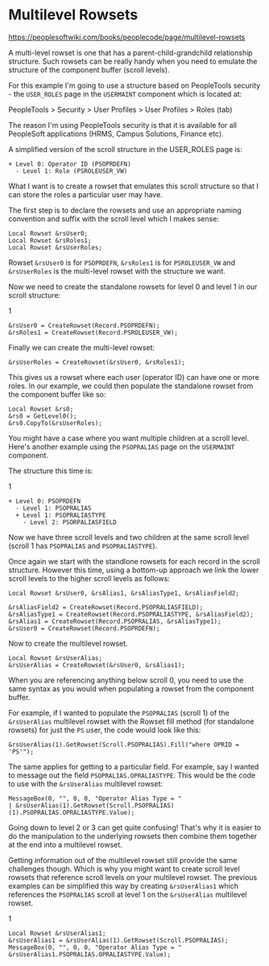 # Multilevel Rowsets

 https://peoplesoftwiki.com/books/peoplecode/page/multilevel-rowsets

A multi-level rowset is one that has a parent-child-grandchild relationship structure. Such rowsets can be really handy when you need to emulate the structure of the component buffer (scroll levels).

For this example I'm going to use a structure based on PeopleTools security - the `USER_ROLES` page in the `USERMAINT` component which is located at:

PeopleTools > Security > User Profiles > User Profiles > Roles (tab)

The reason I'm using PeopleTools security is that it is available for all PeopleSoft applications (HRMS, Campus Solutions, Finance etc).

A simplified version of the scroll structure in the USER_ROLES page is:

```
+ Level 0: Operator ID (PSOPRDEFN)
  - Level 1: Role (PSROLEUSER_VW)
```

What I want is to create a rowset that emulates this scroll structure so that I can store the roles a particular user may have.

The first step is to declare the rowsets and use an appropriate naming convention and suffix with the scroll level which I makes sense:


```
Local Rowset &rsUser0;
Local Rowset &rsRoles1;
Local Rowset &rsUserRoles;
```

Rowset `&rsUser0` is for `PSOPRDEFN`, `&rsRoles1` is for `PSROLEUSER_VW` and `&rsUserRoles` is the multi-level rowset with the structure we want.

Now we need to create the standalone rowsets for level 0 and level 1 in our scroll structure:

1

```
&rsUser0 = CreateRowset(Record.PSOPRDEFN);
&rsRoles1 = CreateRowset(Record.PSROLEUSER_VW);
```

Finally we can create the multi-level rowset:
```
&rsUserRoles = CreateRowset(&rsUser0, &rsRoles1);
```

This gives us a rowset where each user (operator ID) can have one or more roles. In our example, we could then populate the standalone rowset from the component buffer like so:

```
Local Rowset &rs0;
&rs0 = GetLevel0();
&rs0.CopyTo(&rsUserRoles);
```

You might have a case where you want multiple children at a scroll level. Here's another example using the `PSOPRALIAS` page on the `USERMAINT` component.

The structure this time is:

1

```
+ Level 0: PSOPRDEFN
  - Level 1: PSOPRALIAS
  + Level 1: PSOPRALIASTYPE
    - Level 2: PSORPALIASFIELD
```

Now we have three scroll levels and two children at the same scroll level (scroll 1 has `PSOPRALIAS` and `PSOPRALIASTYPE`).

Once again we start with the standlone rowsets for each record in the scroll structure. However this time, using a bottom-up approach we link the lower scroll levels to the higher scroll levels as follows:


```
Local Rowset &rsUser0, &rsAlias1, &rsAliasType1, &rsAliasField2;

&rsAliasField2 = CreateRowset(Record.PSOPRALIASFIELD);
&rsAliasType1 = CreateRowset(Record.PSOPRALIASTYPE, &rsAliasField2);
&rsAlias1 = CreateRowset(Record.PSOPRALIAS, &rsAliasType1);
&rsUser0 = CreateRowset(Record.PSOPRDEFN);
```

Now to create the multilevel rowset.

```
Local Rowset &rsUserAlias;
&rsUserAlias = CreateRowset(&rsUser0, &rsAlias1);
```

When you are referencing anything below scroll 0, you need to use the same syntax as you would when populating a rowset from the component buffer.

For example, if I wanted to populate the `PSOPRALIAS` (scroll 1) of the `&rsUserAlias` multilevel rowset with the Rowset fill method (for standalone rowsets) for just the `PS` user, the code would look like this:

```
&rsUserAlias(1).GetRowset(Scroll.PSOPRALIAS).Fill("where OPRID = 'PS'");
```

The same applies for getting to a particular field. For example, say I wanted to message out the field `PSOPRALIAS.OPRALIASTYPE`. This would be the code to use with the `&rsUserAlias` multilevel rowset:

```
MessageBox(0, "", 0, 0, "Operator Alias Type = "
| &rsUserAlias(1).GetRowset(Scroll.PSOPRALIAS)(1).PSOPRALIAS.OPRALIASTYPE.Value);
```

Going down to level 2 or 3 can get quite confusing! That's why it is easier to do the manipulation to the underlying rowsets then combine them together at the end into a multilevel rowset.

Getting information out of the multilevel rowset still provide the same challenges though. Which is why you might want to create scroll level rowsets that reference scroll levels on your multilevel rowset. The previous examples can be simplified this way by creating `&rsUserAlias1` which references the `PSOPRALIAS` scroll at level 1 on the `&rsUserAlias` multilevel rowset.

1

```
Local Rowset &rsUserAlias1;
&rsUserAlias1 = &rsUserAlias(1).GetRowset(Scroll.PSOPRALIAS);
MessageBox(0, "", 0, 0, "Operator Alias Type = " &rsUserAlias1.PSOPRALIAS.OPRALIASTYPE.Value);
```